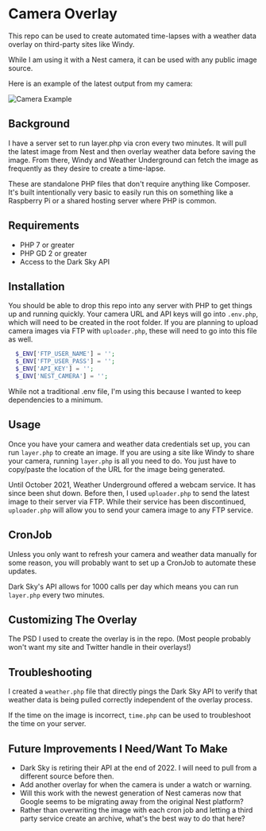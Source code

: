 
# Camera Overlay
This repo can be used to create automated time-lapses with a weather data overlay on third-party sites like Windy.

While I am using it with a Nest camera, it can be used with any public image source.

Here is an example of the latest output from my camera:

![Camera Example](https://lordcol.in/roof-camera/camera.jpg)


## Background
I have a server set to run layer.php via cron every two minutes. It will pull the latest image from Nest and then overlay weather data before saving the image. From there, Windy and Weather Underground can fetch the image as frequently as they desire to create a time-lapse.

These are standalone PHP files that don't require anything like Composer. It's built intentionally very basic to easily run this on something like a Raspberry Pi or a shared hosting server where PHP is common.


## Requirements
- PHP 7 or greater
- PHP GD 2 or greater
- Access to the Dark Sky API


## Installation
You should be able to drop this repo into any server with PHP to get things up and running quickly. Your camera URL and API keys will go into `.env.php`, which will need to be created in the root folder. If you are planning to upload camera images via FTP with `uploader.php`, these will need to go into this file as well.

```php
  $_ENV['FTP_USER_NAME'] = '';
  $_ENV['FTP_USER_PASS'] = '';
  $_ENV['API_KEY'] = '';
  $_ENV['NEST_CAMERA'] = '';
```
While not a traditional .env file, I'm using this because I wanted to keep dependencies to a minimum.

## Usage
Once you have your camera and weather data credentials set up, you can run `layer.php` to create an image. If you are using a site like Windy to share your camera, running `layer.php` is all you need to do. You just have to copy/paste the location of the URL for the image being generated.

Until October 2021, Weather Underground offered a webcam service. It has since been shut down. Before then, I used `uploader.php` to send the latest image to their server via FTP. While their service has been discontinued, `uploader.php` will allow you to send your camera image to any FTP service.

## CronJob
Unless you only want to refresh your camera and weather data manually for some reason, you will probably want to set up a CronJob to automate these updates.

Dark Sky's API allows for 1000 calls per day which means you can run `layer.php` every two minutes.

## Customizing The Overlay
The PSD I used to create the overlay is in the repo. (Most people probably won't want my site and Twitter handle in their overlays!)

## Troubleshooting
I created a `weather.php` file that directly pings the Dark Sky API to verify that weather data is being pulled correctly independent of the overlay process.

If the time on the image is incorrect, `time.php` can be used to troubleshoot the time on your server.

## Future Improvements I Need/Want To Make
- Dark Sky is retiring their API at the end of 2022. I will need to pull from a different source before then.
- Add another overlay for when the camera is under a watch or warning.
- Will this work with the newest generation of Nest cameras now that Google seems to be migrating away from the original Nest platform?
- Rather than overwriting the image with each cron job and letting a third party service create an archive, what's the best way to do that here?
